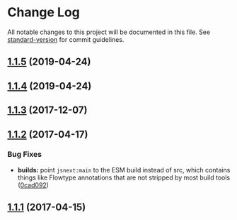 # Change Log

All notable changes to this project will be documented in this file. See [standard-version](https://github.com/conventional-changelog/standard-version) for commit guidelines.

<a name="1.1.5"></a>
## [1.1.5](https://github.com/developit/mitt/compare/v1.1.4...v1.1.5) (2019-04-24)



<a name="1.1.4"></a>
## [1.1.4](https://github.com/developit/mitt/compare/v1.1.3...v1.1.4) (2019-04-24)



<a name="1.1.3"></a>
## [1.1.3](https://github.com/developit/mitt/compare/v1.1.2...v1.1.3) (2017-12-07)



<a name="1.1.2"></a>
## [1.1.2](https://github.com/developit/mitt/compare/v1.1.1...v1.1.2) (2017-04-17)


### Bug Fixes

* **builds:** point `jsnext:main` to the ESM build instead of src, which contains things like Flowtype annotations that are not stripped by most build tools ([0cad092](https://github.com/developit/mitt/commit/0cad092))



<a name="1.1.1"></a>
## [1.1.1](https://github.com/developit/mitt/compare/1.1.0...1.1.1) (2017-04-15)
